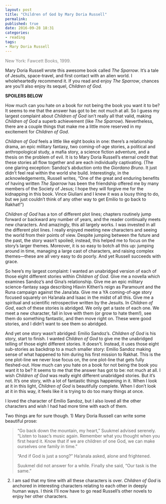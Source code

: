 ```yaml
---
layout: post
title: "Children of God by Mary Doria Russell"
permalink:
published: true
date: 2016-09-28 18:31
categories:
- reading
tags:
- Mary Doria Russell
---
```


<p style="color: gray;">New York: Fawcett Books, 1999.</p>

Mary Doria Russell wrote this awesome book called *The Sparrow*. It’s a tale of Jesuits, space-travel, and first contact with an alien world. I wholeheartedly recommend it. If you read and enjoy *The Sparrow*, chances are you’ll also enjoy its sequel, *Children of God*.

**SPOILERS BELOW**

How much can you hate on a book for not being the book you want it to be? It seems to me that the answer has got to be: not much at all. So I guess my largest complaint about *Children of God* isn’t really all that valid, making *Children of God* a superb achievement (like *The Sparrow*). Nevertheless, there are a couple things that make me a little more reserved in my excitement for *Children of God*.

*Children of God* feels a little like eight books in one: there’s a relationship drama, an epic military fantasy, two coming-of-age stories, a political and anthropological study, a mafia story, a science fiction adventure, and a thesis on the problem of evil. It is to Mary Doria Russell’s eternal credit that these stories all flow together and are each individually captivating. (The one glaring exception: Sandoz’s abduction onto the *Giordano Bruno*. It just didn’t feel real within the world she build. Interestingly, in the acknowledgements, Russell writes, “One of the great and enduring benefits of having written *The Sparrow* has been the friendship offered me by many members of the Society of Jesus; I hope they will forgive me for the kidnapping in this book. Vince Giuliani and I knew it was a lousy thing to do, but we just couldn’t think of any other way to get Emilio to go back to Rakhat!”)

*Children of God* has a ton of different plot lines; chapters routinely jump forward or backward any number of years, and the reader continually meets new characters. And amazingly, this all largely works. I was invested in all the different plot lines. I really enjoyed meeting new characters and seeing the world from their points of view. Despite jumping between the future and the past, the story wasn’t spoiled; instead, this helped me to focus on the story’s larger themes. Moreover, it is so easy to botch all this up: jumping around in time, managing a large cast of characters, and raising complex themes—these are all very easy to do poorly. And yet Russell succeeds with grace.

So here’s my largest complaint: I wanted an unabridged version of each of those eight different stories within *Children of God*. Give me a novella which examines Sandoz’s and Gina’s relationship. Give me an epic military science-fantasy saga describing Hlavin Kitheri’s reign as Paramount and the Runa campaign against the Jana’ata. Give me a YA coming-of-age story focused squarely on Ha’anala and Isaac in the midst of all this. Give me a spiritual and scientific retrospective written by the Jesuits. In *Children of God*, each of these stories is abridged. We only get a taste of each one. We meet a new character, fall in love with them (or grow to hate them!), see them do something fantastic, and then move right on. These were good stories, and I didn’t want to see them so abridged.

And yet one story wasn’t abridged: Emilio Sandoz’s. *Children of God* is his story, start to finish. I wanted *Children of God* to give me the unabridged telling of those eight different stories. It doesn’t. Instead, it uses those eight sub-stories as backdrop to a much smaller story: Emilio Sandoz making sense of what happened to him during his first mission to Rakhat. This is the one plot-line we never lose focus on, the one plot-line that gets fully fleshed-out. How much can you hate on a book for not being the book you want it to be? It seems to me that the answer has got to be: not much at all. I wish *Children of God* was really eight different unabridged stories. But it’s not. It’s one story, with a lot of fantastic things happening in it. When I look at it in this light, *Children of God* is beautifully complete. When I don’t look at it in this way, it feels like it is trying to do too many things at once.

I loved the character of Emilio Sandoz, but I also loved all the other characters and wish I had had more time with each of them.

Two things are for sure though. 1) Mary Doria Russell can write some beautiful prose:

<blockquote>

<p>“Go back down the mountain, my heart,” Suukmel advised serenely. “Listen to Isaac’s music again. Remember what you thought when you first heard it. Know that if we are children of one God, we can make ourselves one family in time.”</p>

<p>“And if God is just a song?” Ha’anala asked, alone and frightened.</p>

<p>Suukmel did not answer for a while. Finally she said, “Our task is the same.”</p>

</blockquote>

2) I am sad that my time with all these characters is over. *Children of God* is anchored in interesting characters relating to each other in deeply human ways. I think I’ll now have to go read Russell’s other novels to enjoy her other characters.
